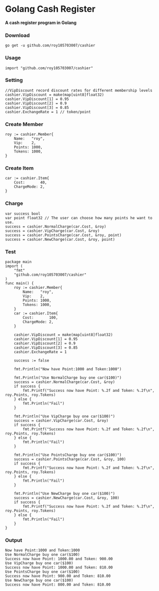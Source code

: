 # Golang Cash Register

**A cash register program in Golang**

### Download
	go get -u github.com/roy105703007/cashier

### Usage
	import "github.com/roy105703007/cashier"

### Setting
	//VipDiscount record discount rates for different membership levels
	cashier.VipDiscount = make(map[uint8]float32)
	cashier.VipDiscount[1] = 0.95
	cashier.VipDiscount[2] = 0.9
	cashier.VipDiscount[3] = 0.85
	cashier.ExchangeRate = 1 // token/point

### Create Member
	roy := cashier.Member{
		Name:   "roy",
		Vip:    2,
		Points: 1000,
		Tokens: 1000,
	}

### Create Item

	car := cashier.Item{
		Cost:       40,
		ChargeMode: 2,
	}

### Charge
	var success bool
	var point float32 // The user can choose how many points he want to use.
	success = cashier.NormalCharge(car.Cost, &roy)
	success = cashier.VipCharge(car.Cost, &roy)
	success = cashier.PointsCharge(car.Cost, &roy, point)
	success = cashier.NewCharge(car.Cost, &roy, point)

### Test
	package main
	import (
		"fmt"
		"github.com/roy105703007/cashier"
	)
	func main() {
		roy := cashier.Member{
			Name:   "roy",
			Vip:    2,
			Points: 1000,
			Tokens: 1000,
		}
		car := cashier.Item{
			Cost:       100,
			ChargeMode: 2,
		}

		cashier.VipDiscount = make(map[uint8]float32)
		cashier.VipDiscount[1] = 0.95
		cashier.VipDiscount[2] = 0.9
		cashier.VipDiscount[3] = 0.85
		cashier.ExchangeRate = 1

		success := false

		fmt.Println("Now have Point:1000 and Token:1000")

		fmt.Println("Use NormalCharge buy one car($100)")
		success = cashier.NormalCharge(car.Cost, &roy)
		if success {
			fmt.Printf("Success now have Point: %.2f and Token: %.2f\n", roy.Points, roy.Tokens)
		} else {
			fmt.Println("Fail")
		}

		fmt.Println("Use VipCharge buy one car($100)")
		success = cashier.VipCharge(car.Cost, &roy)
		if success {
			fmt.Printf("Success now have Point: %.2f and Token: %.2f\n", roy.Points, roy.Tokens)
		} else {
			fmt.Println("Fail")
		}

		fmt.Println("Use PointsCharge buy one car($100)")
		success = cashier.PointsCharge(car.Cost, &roy, 100)
		if success {
			fmt.Printf("Success now have Point: %.2f and Token: %.2f\n", roy.Points, roy.Tokens)
		} else {
			fmt.Println("Fail")
		}

		fmt.Println("Use NewCharge buy one car($100)")
		success = cashier.NewCharge(car.Cost, &roy, 100)
		if success {
			fmt.Printf("Success now have Point: %.2f and Token: %.2f\n", roy.Points, roy.Tokens)
		} else {
			fmt.Println("Fail")
		}
	}

### Output
	Now have Point:1000 and Token:1000
	Use NormalCharge buy one car($100)
	Success now have Point: 1000.00 and Token: 900.00
	Use VipCharge buy one car($100)
	Success now have Point: 1000.00 and Token: 810.00
	Use PointsCharge buy one car($100)
	Success now have Point: 900.00 and Token: 810.00
	Use NewCharge buy one car($100)
	Success now have Point: 800.00 and Token: 810.00
